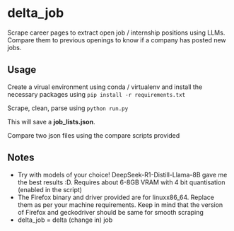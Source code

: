 # delta_job
Scrape career pages to extract open job / internship positions using LLMs. Compare them to previous openings to know if a company has posted new jobs.

## Usage

Create a virual environment using conda / virtualenv and install the necessary packages using `pip install -r requirements.txt`

Scrape, clean, parse using
`python run.py`

This will save a **job_lists.json**.

Compare two json files using the compare scripts provided

## Notes

- Try with models of your choice! DeepSeek-R1-Distill-Llama-8B gave me the best results :D. Requires about 6-8GB VRAM with 4 bit quantisation (enabled in the script)
- The Firefox binary and driver provided are for linuxx86_64. Replace them as per your machine requirements. Keep in mind that the version of Firefox and geckodriver should be same for smooth scraping
- delta_job = delta (change in) job
